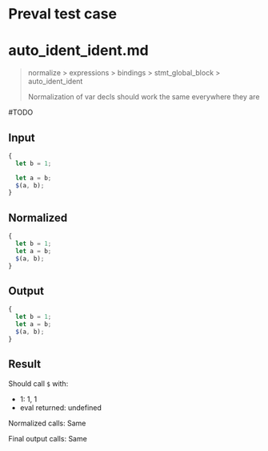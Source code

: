 # Preval test case

# auto_ident_ident.md

> normalize > expressions > bindings > stmt_global_block > auto_ident_ident
>
> Normalization of var decls should work the same everywhere they are

#TODO

## Input

`````js filename=intro
{
  let b = 1;

  let a = b;
  $(a, b);
}
`````

## Normalized

`````js filename=intro
{
  let b = 1;
  let a = b;
  $(a, b);
}
`````

## Output

`````js filename=intro
{
  let b = 1;
  let a = b;
  $(a, b);
}
`````

## Result

Should call `$` with:
 - 1: 1, 1
 - eval returned: undefined

Normalized calls: Same

Final output calls: Same
